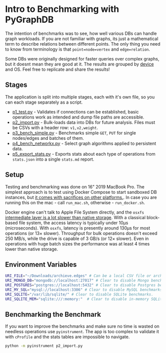 # Intro to Benchmarking with PyGraphDB

The intention of benchmarks was to see, how well various DBs can handle graph workloads.
If you are not familiar with graphs, its just a mathematical term to describe relations between different points.
The only thing you need to know from terminology is that `point=node=vertex` and `edge=relation`.

Some DBs were originally designed for faster queries over complex graphs, but it doesnt mean they are good at it.
The results are grouped by [device](device.md) and OS. Feel free to replicate and share the results!

## Stages

The application is split into multiple stages, each with it's own file, so you can each stage separately as a script.

* [p1_test.py](p1_test.py) - Validates if connections can be established, basic operations work as intended and dump file paths are accessible.
* [p2_import.py](p2_import.py) - Bulk-loads data into DBs for future analysis. Files must be CSVs with a header row: `v1,v2,weight`.
* [p3_bench_simple.py](p3_bench_simple.py) - Benchmarks simple `GET`, `PUT` for single nodes/edges and batches of them.
* [p4_bench_networkx.py](p4_bench_networkx.py) - Select graph algorithms applied to persistent data.
* [p5_export_stats.py](p5_export_stats_operation.py) - Exports stats about each type of operations from `stats.json` into a single `stats.md` report.

## Setup

Testing and benchmarking was done on 16" 2019 MacBook Pro. The simplest approach is to test using Docker Compose to start sandboxed DB instances, but [it comes with sacrifices on other platforms.](https://github.com/docker/for-mac/issues/1592). In case you are running this on the mac - call `run_mac.sh`, otherwise - `run_docker.sh`.

Docker engine can't talk to Apple File System directly, and the `osxfs` [intermediate layer is a lot slower than native storage](https://docs.docker.com/docker-for-mac/osxfs/#performance-issues-solutions-and-roadmap). With a classical block-based file system, the access latency is typically under 10μs (microseconds). With `osxfs`, latency is presently around 130μs for most operations (or 13× slower). Throughput for bulk operations doesn't exceed 250 MB/s, while the drive is capable of 3 GB/s (or 12× slower). Even in operations with huge batch sizes the performance was at least 4 times lower than native storage.

## Environment Variables

```sh
URI_FILE="~/Downloads/archieve.edges" # Can be a local CSV file or archeive.
URI_MONGO_DB="mongodb://localhost:27017" # Clear to disable Mongo benchmarks.
URI_POSTGRES="postgres://localhost:5432" # Clear to disable Postgres benchmarks.
URI_MY_SQL="mysql://localhost:3306" # Clear to disable MySQL benchmarks.
URI_SQLITE="/var/lib/sqlite/" # Clear to disable SQLite benchmarks.
URI_SQLITE_MEM="sqlite:///:memory:"  # Clear to disable in-memory SQLite benchmarks.
```

## Benchmarking the Benchmark

If you want to improve the benchmarks and make sure no time is wasted on needless operations use `pyinstrument`. The app is too complex to validate it with `cProfile` and the stats tables are impossible to navigate.

```sh
python -m pyinstrument p2_import.py
```
